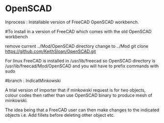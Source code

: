 # OpenSCAD
Inprocess : Installable version of FreeCAD OpenSCAD workbench.

#To install in a version of FreeCAD which comes with the old OpenSCAD workbench

remove current ../Mod/OpenSCAD directory
change to ../Mod
git clone https://github.com/KeithSloan/OpenSCAD.git

For linux FreeCAD is installed in /usr/lib/freecad so OpenSCAD directory is /usr/lib/freecad/Mod/OpenSCAD
and you will have to prefix commands with sudo

#branch : IndicatMinkowski

A trial version of importer that if minkowski request is for two objects, colour codes then
rather than use OpenSCAD binary to produce mesh of minkowski.

The idea being that a FreeCAD user can then make changes to the indicated objects i.e. Add fillets before deleting other object etc.
